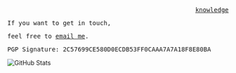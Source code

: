 <p align="right">
  <samp>
    <a href="https://www.startpage.com//">knowledge</a>
  </samp>
</p>

<p align="Left">
  <samp>
  If you want to get in touch,
  </samp>
</p>

<p align="Left">
  <samp>
  feel free to <a href="mailto:kwxynv@tuta.io">email me</a>.
  </samp>
</p>

<p align="Left">
  <samp>
    PGP Signature: 2C57699CE580D0ECDB53FF0CAAA7A7A18F8E80BA
  </samp>

![GitHub Stats](https://github-readme-stats.vercel.app/api?username=KWXYNV&theme=dark&hide_border=true&count_private=true)
